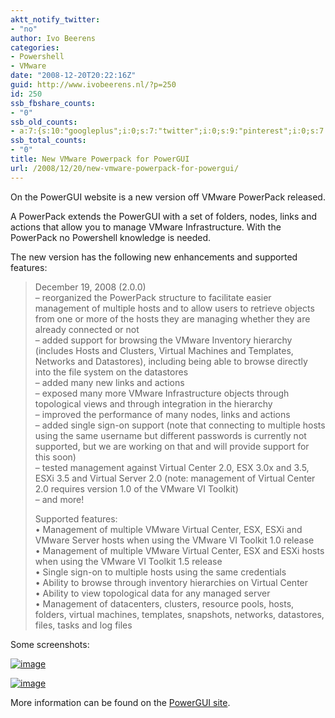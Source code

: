 ```yaml
---
aktt_notify_twitter:
- "no"
author: Ivo Beerens
categories:
- Powershell
- VMware
date: "2008-12-20T20:22:16Z"
guid: http://www.ivobeerens.nl/?p=250
id: 250
ssb_fbshare_counts:
- "0"
ssb_old_counts:
- a:7:{s:10:"googleplus";i:0;s:7:"twitter";i:0;s:9:"pinterest";i:0;s:7:"fbshare";i:0;s:8:"linkedin";i:0;s:6:"reddit";i:0;s:6:"tumblr";i:0;}
ssb_total_counts:
- "0"
title: New VMware Powerpack for PowerGUI
url: /2008/12/20/new-vmware-powerpack-for-powergui/
---
```


On the PowerGUI website is a new version off VMware PowerPack released.

A PowerPack extends the PowerGUI with a set of folders, nodes, links and actions that allow you to manage VMware Infrastructure. With the PowerPack no Powershell knowledge is needed.

The new version has the following new enhancements and supported features:

> December 19, 2008 (2.0.0)   
> – reorganized the PowerPack structure to facilitate easier management of multiple hosts and to allow users to retrieve objects from one or more of the hosts they are managing whether they are already connected or not   
> – added support for browsing the VMware Inventory hierarchy (includes Hosts and Clusters, Virtual Machines and Templates, Networks and Datastores), including being able to browse directly into the file system on the datastores   
> – added many new links and actions   
> – exposed many more VMware Infrastructure objects through topological views and through integration in the hierarchy   
> – improved the performance of many nodes, links and actions   
> – added single sign-on support (note that connecting to multiple hosts using the same username but different passwords is currently not supported, but we are working on that and will provide support for this soon)   
> – tested management against Virtual Center 2.0, ESX 3.0x and 3.5, ESXi 3.5 and Virtual Server 2.0 (note: management of Virtual Center 2.0 requires version 1.0 of the VMware VI Toolkit)   
> – and more!
> 
> Supported features:   
> • Management of multiple VMware Virtual Center, ESX, ESXi and VMware Server hosts when using the VMware VI Toolkit 1.0 release   
> • Management of multiple VMware Virtual Center, ESX and ESXi hosts when using the VMware VI Toolkit 1.5 release   
> • Single sign-on to multiple hosts using the same credentials   
> • Ability to browse through inventory hierarchies on Virtual Center   
> • Ability to view topological data for any managed server   
> • Management of datacenters, clusters, resource pools, hosts, folders, virtual machines, templates, snapshots, networks, datastores, files, tasks and log files

Some screenshots:

[![image](http://localhost/wp-content/uploads/2008/12/image-thumb.png "image")](http://localhost/wp-content/uploads/2008/12/image.png)

[![image](http://localhost/wp-content/uploads/2008/12/image-thumb1.png "image")](http://localhost/wp-content/uploads/2008/12/image1.png)

More information can be found on the [PowerGUI site](http://www.powergui.org/entry.jspa?externalID=1802&categoryID=290).
